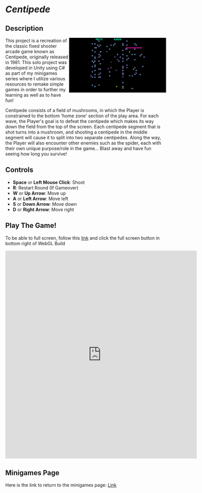 # *Centipede*

## Description
<img class="borderimage" align="right" width="304.128" height="171.072" src="https://github.com/SergeiBak/PersonalWebsite/blob/master/images/centipede.png?raw=true">
This project is a recreation of the classic fixed shooter arcade game known as Centipede, originally released in 1981. This solo project was developed in Unity 
using C# as part of my minigames series where I utilize various resources to remake simple games in order to further my learning as well as to have fun!      

Centipede consists of a field of mushrooms, in which the Player is constrained to the bottom 'home zone' section of the play area. For each wave, the Player's 
goal is to defeat the centipede which makes its way down the field from the top of the screen. Each centipede segment that is shot turns into a mushroom, and 
shooting a centipede in the middle segment will cause it to split into two separate centipedes. Along the way, the Player will also encounter other enemies 
such as the spider, each with their own unique purpose/role in the game... Blast away and have fun seeing how long you survive!     

## Controls    
- **Space** or **Left Mouse Click**: Shoot
- **R**: Restart Round (If Gameover)
- **W** or **Up Arrow**: Move up
- **A** or **Left Arrow**: Move left
- **S** or **Down Arrow**: Move down
- **D** or **Right Arrow**: Move right

## Play The Game!
To be able to full screen, follow this [link](https://sergeibak.github.io/Centipede/CentipedeBuild/) and click the full screen button in bottom right of WebGL Build   

<center>
<iframe 
    src="https://sergeibak.github.io/Centipede/CentipedeBuild/index.html" 
    style="border:0px #000000 none;" 
    name="HeroTNG" 
    scrolling="no" 
    frameborder="1" 
    marginheight="px" 
    marginwidth="340px" 
    height="650px" 
    width="600px">
</iframe>
</center>   

## Minigames Page
Here is the link to return to the minigames page: [Link](https://sergeibak.github.io/PersonalWebsite/Minigames)
